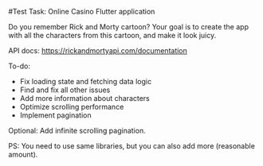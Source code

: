 #Test Task: Online Casino Flutter application

Do you remember Rick and Morty cartoon?
Your goal is to create the app with all the characters from this cartoon, and make it look juicy.

API docs: https://rickandmortyapi.com/documentation

To-do:
- Fix loading state and fetching data logic
- Find and fix all other issues
- Add more information about characters
- Optimize scrolling performance
- Implement pagination


Optional:
Add infinite scrolling pagination.

PS: You need to use same libraries, but you can also add more (reasonable amount).

